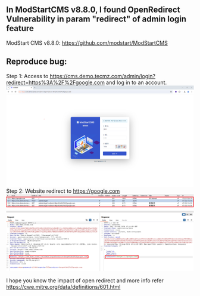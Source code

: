 ## In ModStartCMS v8.8.0, I found OpenRedirect Vulnerability in param "redirect" of admin login feature </br>

ModStart CMS v8.8.0: https://github.com/modstart/ModStartCMS</br>
## Reproduce bug:</br>
Step 1: Access to https://cms.demo.tecmz.com/admin/login?redirect=https%3A%2F%2Fgoogle.com and log in to an account. </br>
![Alt text](ModStart2.png)
</br>Step 2: Website redirect to https://google.com </br>
![Alt text](ModStart1.png)

I hope you know the impact of open redirect and more info refer
https://cwe.mitre.org/data/definitions/601.html
